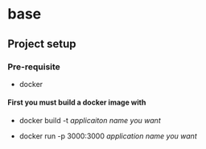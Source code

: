 # base

## Project setup

### Pre-requisite
- docker

#### First you must build a docker image with
- docker build -t *applicaiton name you want*

- docker run -p 3000:3000 *application name you want*